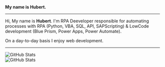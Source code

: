 <p>
    <b>My name is Hubert.</b>
</p>
  
---

  Hi, My name is <b>Hubert</b>. I'm RPA Deeveloper responsible for automating processes with RPA (Python, VBA, SQL, API, SAPScripting) & LowCode development (Blue Prism, Power Apps, Power Automate). 

On a day-to-day basis I enjoy web development.

---

  ![GitHub Stats](https://github-readme-stats.vercel.app/api?username=AlekUp24&theme=dark)</br>
  ![GitHub Stats](https://github-readme-streak-stats.herokuapp.com/?user=AlekUp24&theme=dark)</br>
  <!--- ![GitHub Stats](https://github-readme-stats.vercel.app/api/top-langs?username=MichalMalenda&layout=compact&theme=dark&locale=en)</br>
  ![GitHub Stats](https://activity-graph.herokuapp.com/graph?username=MichalMalenda&theme=xcode&bg_color=454545)</br>
  --->
